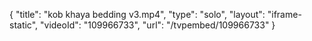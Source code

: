 {
    "title": "kob khaya bedding v3.mp4",
    "type": "solo",
    "layout": "iframe-static",
    "videoId": "109966733",
    "url": "\/tvpembed\/109966733"
}